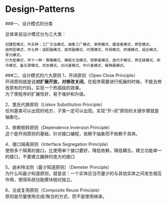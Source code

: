 # Design-Patterns

###一、设计模式的分类

总体来说设计模式分为三大类：

    创建型模式，共五种：工厂方法模式、抽象工厂模式、单例模式、建造者模式、原型模式。
    结构型模式，共七种：适配器模式、装饰器模式、代理模式、外观模式、桥接模式、组合模式、享元模式。
    行为型模式，共十一种：策略模式、模板方法模式、观察者模式、迭代子模式、责任链模式、命令模式、备忘录模式、状态模式、访问者模式、中介者模式、解释器模式。
    
###二、设计模式的六大原则
1、开闭原则（Open Close Principle）<br/>
开闭原则就是说<strong>对扩展开放，对修改关闭</strong>。在程序需要进行拓展的时候，不能去修改原有的代码，实现一个热插拔的效果。<br/>
为了使程序的扩展性好，易于维护和升级。

2、里氏代换原则（Liskov Substitution Principle）<br/>
任何基类可以出现的地方，子类一定可以出现。实现“开-闭”原则的关键步骤就是抽象化。

3、依赖倒转原则（Dependence Inversion Principle）<br/>
这个是开闭原则的基础，针对接口编程，依赖于抽象而不依赖于具体。

4、接口隔离原则（Interface Segregation Principle）<br/>
使用多个隔离的接口，比使用单个接口要好，降低依赖，降低耦合。建立功能单一的接口，不要建立臃肿的庞大的接口

5、迪米特法则（最少知道原则）（Demeter Principle）<br/>
为什么叫最少知道原则，就是说：一个实体应当尽量少的与其他实体之间发生相互作用，使得系统功能模块相对独立。

6、合成复用原则（Composite Reuse Principle）<br/>
原则是尽量使用合成/聚合的方式，而不是使用继承。

